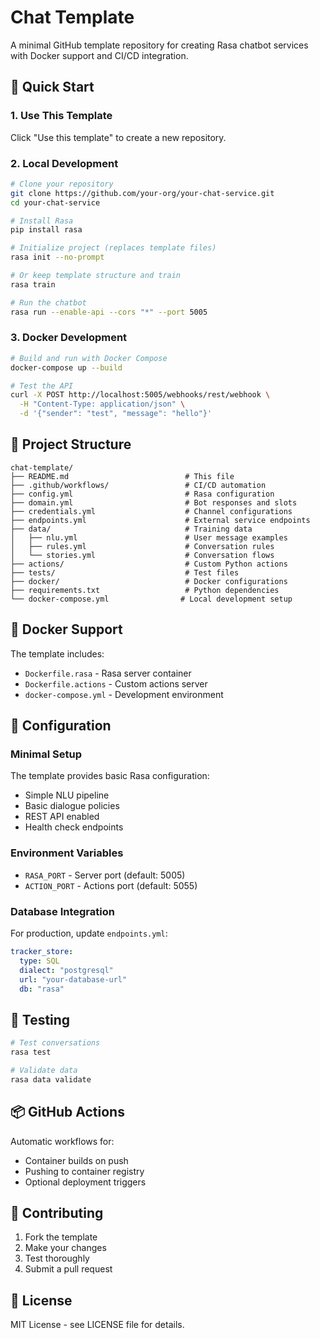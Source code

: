 # Chat Template

A minimal GitHub template repository for creating Rasa chatbot services with Docker support and CI/CD integration.

## 🚀 Quick Start

### 1. Use This Template
Click "Use this template" to create a new repository.

### 2. Local Development
```bash
# Clone your repository
git clone https://github.com/your-org/your-chat-service.git
cd your-chat-service

# Install Rasa
pip install rasa

# Initialize project (replaces template files)
rasa init --no-prompt

# Or keep template structure and train
rasa train

# Run the chatbot
rasa run --enable-api --cors "*" --port 5005
```

### 3. Docker Development
```bash
# Build and run with Docker Compose
docker-compose up --build

# Test the API
curl -X POST http://localhost:5005/webhooks/rest/webhook \
  -H "Content-Type: application/json" \
  -d '{"sender": "test", "message": "hello"}'
```

## 📁 Project Structure

```
chat-template/
├── README.md                          # This file
├── .github/workflows/                 # CI/CD automation
├── config.yml                         # Rasa configuration
├── domain.yml                         # Bot responses and slots
├── credentials.yml                    # Channel configurations  
├── endpoints.yml                      # External service endpoints
├── data/                              # Training data
│   ├── nlu.yml                        # User message examples
│   ├── rules.yml                      # Conversation rules
│   └── stories.yml                    # Conversation flows
├── actions/                           # Custom Python actions
├── tests/                             # Test files
├── docker/                            # Docker configurations
├── requirements.txt                   # Python dependencies
└── docker-compose.yml                # Local development setup
```

## 🐳 Docker Support

The template includes:
- `Dockerfile.rasa` - Rasa server container
- `Dockerfile.actions` - Custom actions server
- `docker-compose.yml` - Development environment

## 🔧 Configuration

### Minimal Setup
The template provides basic Rasa configuration:
- Simple NLU pipeline
- Basic dialogue policies  
- REST API enabled
- Health check endpoints

### Environment Variables
- `RASA_PORT` - Server port (default: 5005)
- `ACTION_PORT` - Actions port (default: 5055)

### Database Integration
For production, update `endpoints.yml`:
```yaml
tracker_store:
  type: SQL
  dialect: "postgresql"
  url: "your-database-url"
  db: "rasa"
```

## 🧪 Testing

```bash
# Test conversations
rasa test

# Validate data
rasa data validate
```

## 📦 GitHub Actions

Automatic workflows for:
- Container builds on push
- Pushing to container registry
- Optional deployment triggers

## 🤝 Contributing

1. Fork the template
2. Make your changes
3. Test thoroughly
4. Submit a pull request

## 📄 License

MIT License - see LICENSE file for details.